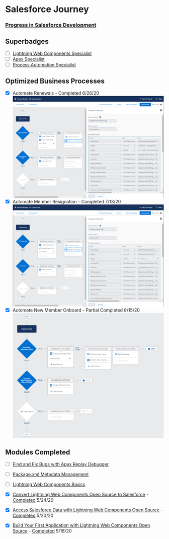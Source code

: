 # Salesforce Journey
### [Progress in Salesforce Development](https://trailblazer.me/id/jc27)

## Superbadges
- [ ] [Lightning Web Components Specialist](https://trailhead.salesforce.com/en/content/learn/superbadges/superbadge_lwc_specialist)
- [ ] [Apex Specialist](https://trailhead.salesforce.com/en/content/learn/superbadges/superbadge_apex)
- [ ] [Process Automation Specialist](https://trailhead.salesforce.com/en/content/learn/superbadges/superbadge_process_automation)

## Optimized Business Processes
- [X] Automate Renewals - Completed 6/26/20 ![Auto Renewal](images/autorenewal.png) 
- [X] Automate Member Resignation - Completed 7/13/20 ![Auto Resign](images/autoresign.png)
- [X] Automate New Member Onboard - Partial Completed 8/15/20 ![Auto New Member](images/autonew.png)

## Modules Completed
- [ ] [Find and Fix Bugs with Apex Replay Debugger](https://trailhead.salesforce.com/en/content/learn/projects/find-and-fix-bugs-with-apex-replay-debugger)
- [ ] [Package.xml Metadata Management](https://trailhead.salesforce.com/en/content/learn/modules/package-xml)

- [ ] [Lightning Web Components Basics](https://trailhead.salesforce.com/en/content/learn/modules/lightning-web-components-basics)
- [X] [Convert Lightning Web Components Open Source to Salesforce](https://trailhead.salesforce.com/en/content/learn/projects/convert-lightning-web-components-open-source-to-salesforce?trail_id=build-apps-lightning-web-components-open-source) - [Completed](https://github.com/jackmchou/sfquickstart/pull/12) 5/24/20
- [X] [Access Salesforce Data with Lightning Web Components Open Source](https://trailhead.salesforce.com/en/content/learn/projects/access-salesforce-data-with-lightning-web-components-open-source?trail_id=build-apps-lightning-web-components-open-source) - [Completed](https://github.com/jackmchou/sfquickstart/pull/10) 5/20/20
- [X] [Build Your First Application with Lightning Web Components Open Source](https://trailhead.salesforce.com/content/learn/projects/build-your-first-app-with-lightning-web-components-open-source?&utm_source=trailhead&utm_medium=web-landing-page&utm_campaign=salesforce_javascript_developers&utm_content=lwc_open_source_trailhead_project) - [Completed](https://github.com/jackmchou/sfquickstart/pull/8) 5/18/20